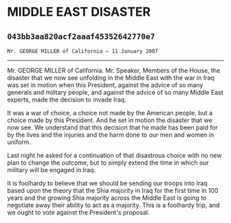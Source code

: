 # MIDDLE EAST DISASTER
## `043bb3aa820acf2aaaf45352642770e7`
`Mr. GEORGE MILLER of California — 11 January 2007`

---


Mr. GEORGE MILLER of California. Mr. Speaker, Members of the House, 
the disaster that we now see unfolding in the Middle East with the war 
in Iraq was set in motion when this President, against the advice of so 
many generals and military people, and against the advice of so many 
Middle East experts, made the decision to invade Iraq.

It was a war of choice, a choice not made by the American people, but 
a choice made by this President. And he set in motion the disaster that 
we now see. We understand that this decision that he made has been paid 
for by the lives and the injuries and the harm done to our men and 
women in uniform.

Last night he asked for a continuation of that disastrous choice with 
no new plan to change the outcome, but to simply extend the time in 
which our military will be engaged in Iraq.

It is foolhardy to believe that we should be sending our troops into 
Iraq based upon the theory that the Shia majority in Iraq for the first 
time in 100 years and the growing Shia majority across the Middle East 
is going to negotiate away their ability to act as a majority. This is 
a foolhardy trip, and we ought to vote against the President's 
proposal.
